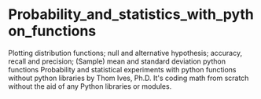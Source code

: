 # Probability_and_statistics_with_python_functions
Plotting distribution functions; null and alternative hypothesis; accuracy, recall and precision; (Sample) mean and standard deviation python functions
Probability and statistical experiments with python functions without python libraries by Thom Ives, Ph.D. It's coding math from scratch without the aid of any Python libraries or modules.
